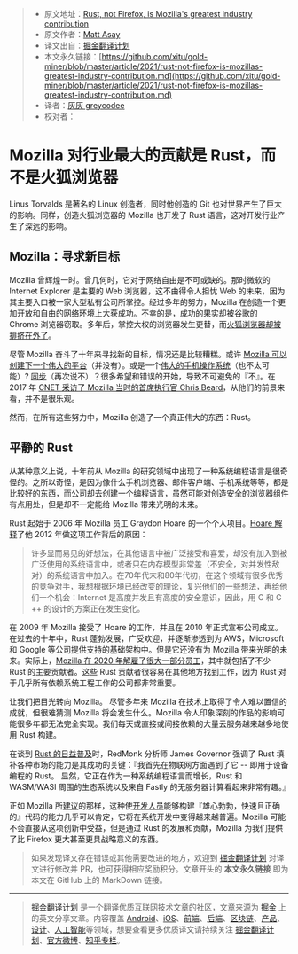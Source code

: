 > * 原文地址：[Rust, not Firefox, is Mozilla's greatest industry contribution](https://www.techrepublic.com/article/rust-not-firefox-is-mozillas-greatest-industry-contribution/)
> * 原文作者：[Matt Asay](https://www.techrepublic.com/meet-the-team/us/matt-asay/)
> * 译文出自：[掘金翻译计划](https://github.com/xitu/gold-miner)
> * 本文永久链接：[https://github.com/xitu/gold-miner/blob/master/article/2021/rust-not-firefox-is-mozillas-greatest-industry-contribution.md](https://github.com/xitu/gold-miner/blob/master/article/2021/rust-not-firefox-is-mozillas-greatest-industry-contribution.md)
> * 译者：[灰灰 greycodee](https://github.com/greycodee)
> * 校对者：

# Mozilla 对行业最大的贡献是 Rust，而不是火狐浏览器

Linus Torvalds 是著名的 Linux 创造者，同时他创造的 Git 也对世界产生了巨大的影响。同样，创造火狐浏览器的 Mozilla 也开发了 Rust 语言，这对开发行业产生了深远的影响。

## Mozilla：寻求新目标

Mozilla 曾辉煌一时。曾几何时，它对于网络自由是不可或缺的。那时微软的 Internet Explorer 是主要的 Web 浏览器，这不由得令人担忧 Web 的未来，因为其主要入口被一家大型私有公司所掌控。经过多年的努力，Mozilla 在创造一个更加开放和自由的网络环境上大获成功。不幸的是，成功的果实却被谷歌的 Chrome 浏览器窃取。多年后，掌控大权的浏览器发生更替，而[火狐浏览器却被排挤在外了](https://twitter.com/mjasay/status/902652369607036928?lang=en)。

尽管 Mozilla 奋斗了十年来寻找新的目标，情况还是比较糟糕。或许 [Mozilla 可以创建下一个伟大的平台](https://www.cnet.com/news/forget-facebook-the-webs-platform-is-firefox/)（并没有）。或是一个[伟大的手机操作系统](https://www.cnet.com/news/why-the-death-of-the-firefox-phone-matters/)（也不太可能）? [同步](https://twitter.com/mjasay/status/239069091573420032)（再次说不）？很多希望和错误的开始，导致不可避免的『不』。在 2017 年 [CNET 采访了 Mozilla 当时的首席执行官 Chris Beard](https://www.cnet.com/news/mozilla-three-years-later-is-firefox-in-a-better-place/)，从他们的前景来看，并不是很乐观。

然而，在所有这些努力中，Mozilla 创造了一个真正伟大的东西：Rust。

## 平静的 Rust

从某种意义上说，十年前从 Mozilla 的研究领域中出现了一种系统编程语言是很奇怪的。之所以奇怪，是因为像什么手机浏览器、邮件客户端、手机系统等等，都是比较好的东西，而公司却去创建一个编程语言，虽然可能对创造安全的浏览器组件有点用处，但是却不一定能给 Mozilla 带来光明的未来。 

Rust 起始于 2006 年 Mozilla 员工 Graydon Hoare 的一个个人项目。[Hoare 解释](https://www.infoq.com/news/2012/08/Interview-Rust/)了他 2012 年做这项工作背后的原因：

> 许多显而易见的好想法，在其他语言中被广泛接受和喜爱，却没有加入到被广泛使用的系统语言中，或者只在内存模型非常差（不安全，对并发性敌对）的系统语言中加入。在70年代末和80年代初，在这个领域有很多优秀的竞争对手，我想根据环境已经改变的理论，复兴他们的一些想法，再给他们一个机会：Internet 是高度并发且有高度的安全意识，因此，用 C 和 C ++ 的设计的方案正在发生变化。

在 2009 年 Mozilla 接受了 Hoare 的工作，并且在 2010 年正式宣布公司成立。在过去的十年中，Rust 蓬勃发展，广受欢迎，并逐渐渗透到为 AWS，Microsoft 和 Google 等公司提供支持的基础架构中。但是它还没有为 Mozilla 带来光明的未来。实际上，[Mozilla 在 2020 年解雇了很大一部分员工](https://www.zdnet.com/article/programming-language-rust-mozilla-job-cuts-have-hit-us-badly-but-heres-how-well-survive/)，其中就包括了不少 Rust 的主要贡献者。这些 Rust 贡献者很容易在其他地方找到工作，因为 Rust 对于几乎所有依赖系统工程工作的公司都非常重要。

让我们把目光转向 Mozilla。 尽管多年来 Mozilla 在技术上取得了令人难以置信的成就，但很难猜测 Mozilla 将会发生什么。Mozilla 令人印象深刻的作品的影响可能很多年都无法完全实现。我们每天或直接或间接依赖的大量云服务越来越多地使用 Rust 构建。

在谈到 [Rust 的日益普及](https://redmonk.com/sogrady/2021/03/01/language-rankings-1-21/)时，RedMonk 分析师 James Governor 强调了 Rust 填补各种市场的能力是其成功的关键：『我首先在物联网方面遇到了它­­ -- ­即用于设备编程的 Rust。 显然，它正在作为一种系统编程语言而增长，Rust 和 WASM/WASI 周围的生态系统以及来自 Fastly 的无服务器计算看起来非常有趣。』

正如 Mozilla 所[建议](https://research.mozilla.org/rust/)的那样，这种使[开发人员](https://www.techrepublic.com/article/how-to-become-a-developer-a-cheat-sheet/)能够构建『雄心勃勃，快速且正确的』代码的能力几乎可以肯定，它将在系统开发中变得越来越普遍。Mozilla 可能不会直接从这项创新中受益，但是通过 Rust 的发展和贡献，Mozilla 为我们提供了比 Firefox 更大甚至更具战略意义的东西。

> 如果发现译文存在错误或其他需要改进的地方，欢迎到 [掘金翻译计划](https://github.com/xitu/gold-miner) 对译文进行修改并 PR，也可获得相应奖励积分。文章开头的 **本文永久链接** 即为本文在 GitHub 上的 MarkDown 链接。

---

> [掘金翻译计划](https://github.com/xitu/gold-miner) 是一个翻译优质互联网技术文章的社区，文章来源为 [掘金](https://juejin.im) 上的英文分享文章。内容覆盖 [Android](https://github.com/xitu/gold-miner#android)、[iOS](https://github.com/xitu/gold-miner#ios)、[前端](https://github.com/xitu/gold-miner#前端)、[后端](https://github.com/xitu/gold-miner#后端)、[区块链](https://github.com/xitu/gold-miner#区块链)、[产品](https://github.com/xitu/gold-miner#产品)、[设计](https://github.com/xitu/gold-miner#设计)、[人工智能](https://github.com/xitu/gold-miner#人工智能)等领域，想要查看更多优质译文请持续关注 [掘金翻译计划](https://github.com/xitu/gold-miner)、[官方微博](http://weibo.com/juejinfanyi)、[知乎专栏](https://zhuanlan.zhihu.com/juejinfanyi)。
